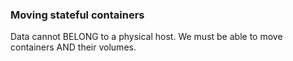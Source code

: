### Moving stateful containers

Data cannot BELONG to a physical host.  We must be able to move containers AND their volumes.